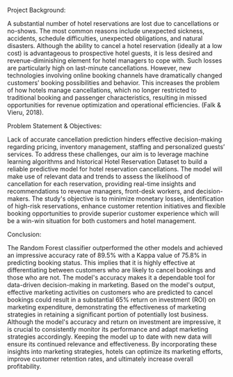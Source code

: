 Project Background:

  A substantial number of hotel reservations are lost due to cancellations or no-shows. The most common reasons include unexpected sickness, accidents, schedule difficulties, unexpected obligations, and natural disasters. Although the ability to cancel a hotel reservation (ideally at a low cost) is advantageous to prospective hotel guests, it is less desired and revenue-diminishing element for hotel managers to cope with. Such losses are particularly high on last-minute cancellations. However, new technologies involving online booking channels have dramatically changed customers’ booking possibilities and behavior. This increases the problem of how hotels manage cancellations, which no longer restricted to traditional booking and passenger characteristics, resulting in missed opportunities for revenue optimization and operational efficiencies. (Falk & Vieru, 2018).

Problem Statement & Objectives:

  Lack of accurate cancellation prediction hinders effective decision-making regarding pricing, inventory management, staffing and personalized guests’ services. To address these challenges, our aim is to leverage machine learning algorithms and historical Hotel Reservation Dataset to build a reliable predictive model for hotel reservation cancellations. The model will make use of relevant data and trends to assess the likelihood of cancellation for each reservation, providing real-time insights and recommendations to revenue managers, front-desk workers, and decision-makers.
The study's objective is to minimize monetary losses, identification of high-risk reservations, enhance customer retention initiatives and flexible booking opportunities to provide superior customer experience which will be a win-win situation for both customers and hotel management.

Conclusion:

  The Random Forest classifier outperformed the other models and achieved an impressive accuracy rate of 89.5% with a Kappa value of 75.8% in predicting booking status. This implies that it is highly effective at differentiating between customers who are likely to cancel bookings and those who are not. The model's accuracy makes it a dependable tool for data-driven decision-making in marketing.
Based on the model's output, effective marketing activities on customers who are predicted to cancel bookings could result in a substantial 65% return on investment (ROI) on marketing expenditure, demonstrating the effectiveness of marketing strategies in retaining a significant portion of potentially lost business.
Although the model's accuracy and return on investment are impressive, it is crucial to consistently monitor its performance and adapt marketing strategies accordingly. Keeping the model up to date with new data will ensure its continued relevance and effectiveness. By incorporating these insights into marketing strategies, hotels can optimize its marketing efforts, improve customer retention rates, and ultimately increase overall profitability.

